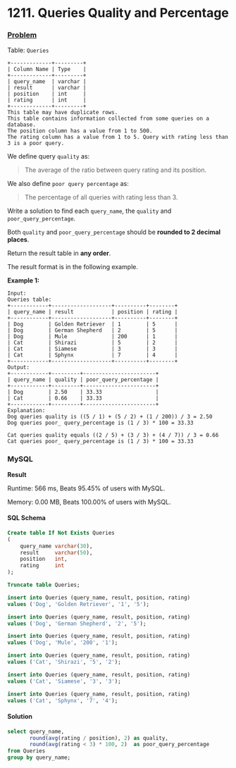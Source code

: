 # 1211. Queries Quality and Percentage

### [Problem](https://leetcode.com/problems/queries-quality-and-percentage/description/)

Table: `Queries`

```
+-------------+---------+
| Column Name | Type    |
+-------------+---------+
| query_name  | varchar |
| result      | varchar |
| position    | int     |
| rating      | int     |
+-------------+---------+
This table may have duplicate rows.
This table contains information collected from some queries on a database.
The position column has a value from 1 to 500.
The rating column has a value from 1 to 5. Query with rating less than 3 is a poor query.
```

We define query `quality` as:

> The average of the ratio between query rating and its position.

We also define `poor query percentage` as:

> The percentage of all queries with rating less than 3.

Write a solution to find each `query_name`, the `quality` and `poor_query_percentage`.

Both `quality` and `poor_query_percentage` should be **rounded to 2 decimal places**.

Return the result table in **any order**.

The result format is in the following example.

**Example 1:**

```
Input: 
Queries table:
+------------+-------------------+----------+--------+
| query_name | result            | position | rating |
+------------+-------------------+----------+--------+
| Dog        | Golden Retriever  | 1        | 5      |
| Dog        | German Shepherd   | 2        | 5      |
| Dog        | Mule              | 200      | 1      |
| Cat        | Shirazi           | 5        | 2      |
| Cat        | Siamese           | 3        | 3      |
| Cat        | Sphynx            | 7        | 4      |
+------------+-------------------+----------+--------+
Output: 
+------------+---------+-----------------------+
| query_name | quality | poor_query_percentage |
+------------+---------+-----------------------+
| Dog        | 2.50    | 33.33                 |
| Cat        | 0.66    | 33.33                 |
+------------+---------+-----------------------+
Explanation: 
Dog queries quality is ((5 / 1) + (5 / 2) + (1 / 200)) / 3 = 2.50
Dog queries poor_ query_percentage is (1 / 3) * 100 = 33.33

Cat queries quality equals ((2 / 5) + (3 / 3) + (4 / 7)) / 3 = 0.66
Cat queries poor_ query_percentage is (1 / 3) * 100 = 33.33
```

### MySQL

**Result**

Runtime: 566 ms, Beats 95.45% of users with MySQL.

Memory: 0.00 MB, Beats 100.00% of users with MySQL.

#### SQL Schema

```sql
Create table If Not Exists Queries
(
    query_name varchar(30),
    result     varchar(50),
    position   int,
    rating     int
);

Truncate table Queries;

insert into Queries (query_name, result, position, rating)
values ('Dog', 'Golden Retriever', '1', '5');

insert into Queries (query_name, result, position, rating)
values ('Dog', 'German Shepherd', '2', '5');

insert into Queries (query_name, result, position, rating)
values ('Dog', 'Mule', '200', '1');

insert into Queries (query_name, result, position, rating)
values ('Cat', 'Shirazi', '5', '2');

insert into Queries (query_name, result, position, rating)
values ('Cat', 'Siamese', '3', '3');

insert into Queries (query_name, result, position, rating)
values ('Cat', 'Sphynx', '7', '4');
```

#### Solution

```sql
select query_name,
       round(avg(rating / position), 2) as quality,
       round(avg(rating < 3) * 100, 2)  as poor_query_percentage
from Queries
group by query_name;
```
